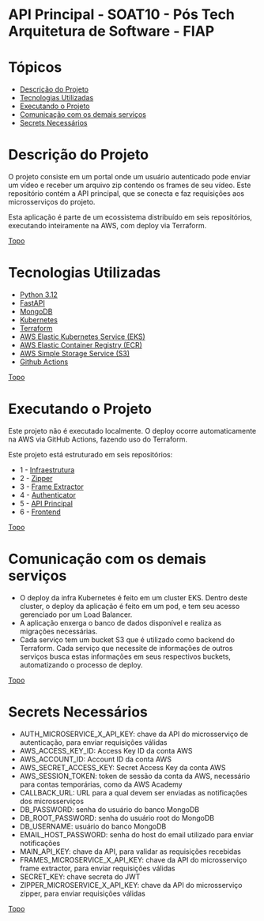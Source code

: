 # API Principal - SOAT10 - Pós Tech Arquitetura de Software - FIAP

# Tópicos
- [Descrição do Projeto](#descrição-do-projeto)
- [Tecnologias Utilizadas](#tecnologias-utilizadas)
- [Executando o Projeto](#executando-o-projeto)
- [Comunicação com os demais serviços](#comunicação-com-os-demais-serviços)
- [Secrets Necessários](#secrets-necessários)


# Descrição do Projeto

O projeto consiste em um portal onde um usuário autenticado pode enviar um vídeo e receber um arquivo zip contendo os frames de seu vídeo. Este repositório contém a API principal, que se conecta e faz requisições aos microsserviços do projeto.

Esta aplicação é parte de um ecossistema distribuído em seis repositórios, executando inteiramente na AWS, com deploy via Terraform.

 [Topo](#tópicos)

# Tecnologias Utilizadas
- [Python 3.12](https://www.python.org/downloads/)
- [FastAPI](https://fastapi.tiangolo.com/)
- [MongoDB](https://www.mongodb.com/)
- [Kubernetes](https://kubernetes.io/)
- [Terraform](https://developer.hashicorp.com/terraform)
- [AWS Elastic Kubernetes Service (EKS)](https://aws.amazon.com/pt/eks/)
- [AWS Elastic Container Registry (ECR)](https://aws.amazon.com/pt/ecr/)
- [AWS Simple Storage Service (S3)](https://aws.amazon.com/pt/s3/)
- [Github Actions](https://github.com/features/actions)

 [Topo](#tópicos)

# Executando o Projeto
Este projeto não é executado localmente. O deploy ocorre automaticamente na AWS via GitHub Actions, fazendo uso do Terraform.

Este projeto está estruturado em seis repositórios:

- 1 - [Infraestrutura](https://github.com/tcsoat10/hackathon-soat10-phase5-eks-infra)
- 2 - [Zipper](https://github.com/tcsoat10/hackathon-soat10-phase5-zipper-microservice)
- 3 - [Frame Extractor](https://github.com/tcsoat10/hackathon-soat10-phase5-video-frame-extractor-microservice)
- 4 - [Authenticator](https://github.com/tcsoat10/hackathon-soat10-phase5-auth-microservice)
- 5 - [API Principal](https://github.com/tcsoat10/hackathon-soat10-phase5-api)
- 6 - [Frontend](https://github.com/tcsoat10/hackathon-soat10-phase5-frontend)

 [Topo](#tópicos)

# Comunicação com os demais serviços

- O deploy da infra Kubernetes é feito em um cluster EKS. Dentro deste cluster, o deploy da aplicação é feito em um pod, e tem seu acesso gerenciado por um Load Balancer.
- A aplicação enxerga o banco de dados disponível e realiza as migrações necessárias.
- Cada serviço tem um bucket S3 que é utilizado como backend do Terraform. Cada serviço que necessite de informações de outros serviços busca estas informações em seus respectivos buckets, automatizando o processo de deploy.

 [Topo](#tópicos)

# Secrets Necessários
- AUTH_MICROSERVICE_X_API_KEY: chave da API do microsserviço de autenticação, para enviar requisições válidas
- AWS_ACCESS_KEY_ID: Access Key ID da conta AWS
- AWS_ACCOUNT_ID: Account ID da conta AWS
- AWS_SECRET_ACCESS_KEY: Secret Access Key da conta AWS
- AWS_SESSION_TOKEN: token de sessão da conta da AWS, necessário para contas temporárias, como da AWS Academy
- CALLBACK_URL: URL para a qual devem ser enviadas as notificações dos microsserviços
- DB_PASSWORD: senha do usuário do banco MongoDB
- DB_ROOT_PASSWORD: senha do usuário root do MongoDB
- DB_USERNAME: usuário do banco MongoDB
- EMAIL_HOST_PASSWORD: senha do host do email utilizado para enviar notificações
- MAIN_API_KEY: chave da API, para validar as requisições recebidas
- FRAMES_MICROSERVICE_X_API_KEY: chave da API do microsserviço frame extractor, para enviar requisições válidas
- SECRET_KEY: chave secreta do JWT
- ZIPPER_MICROSERVICE_X_API_KEY: chave da API do microsserviço zipper, para enviar requisições válidas

[Topo](#tópicos)
